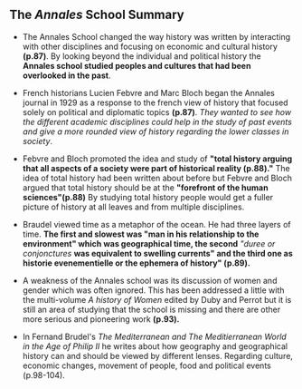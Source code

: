 ## The *Annales* School Summary

- The Annales School changed the way history was written by
interacting with other disciplines and focusing on economic and cultural history **(p.87)**. By looking beyond the individual and political history the **Annales school studied peoples and cultures that had been overlooked in the past**.

- French historians Lucien Febvre and Marc Bloch began the Annales journal in 1929 as a response to the french view of history that focused solely on political and diplomatic topics **(p.87)**. *They wanted to see how the different academic disciplines could help in the study of past events and give a more rounded view of history regarding the lower classes in society*.

- Febvre and Bloch promoted the idea and study of **"total history arguing that all aspects of a society were part of historical reality (p.88)."** The idea of total history had been written about before but Febvre and Bloch argued that total history should be at the **"forefront of the human sciences"(p.88)** By studying total history people would get a fuller picture of history at all leaves and from multiple disciplines.

- Braudel viewed time as a metaphor of the ocean. He had three layers of time. **The first and slowest was "man in his relationship to the environment" which was geographical time, the second** *"duree or conjonctures* **was equivalent to swelling currents" and the third one as historie evenementielle or the ephemera of history" (p.89).**

- A weakness of the Annales school was its discussion of women and gender which was often ignored. This has been addressed a little with the multi-volume *A history of Women* edited by Duby and Perrot but it is still an area of studying that the school is missing and there are other more serious and pioneering work **(p.93).**

- In Fernand Brudel's *The Mediterranean and The Meditierranean World in the Age of Philip II* he writes about how geography and geographical history can and should be viewed by different lenses. Regarding culture, economic changes, movement of people, food and political events (p.98-104). 
